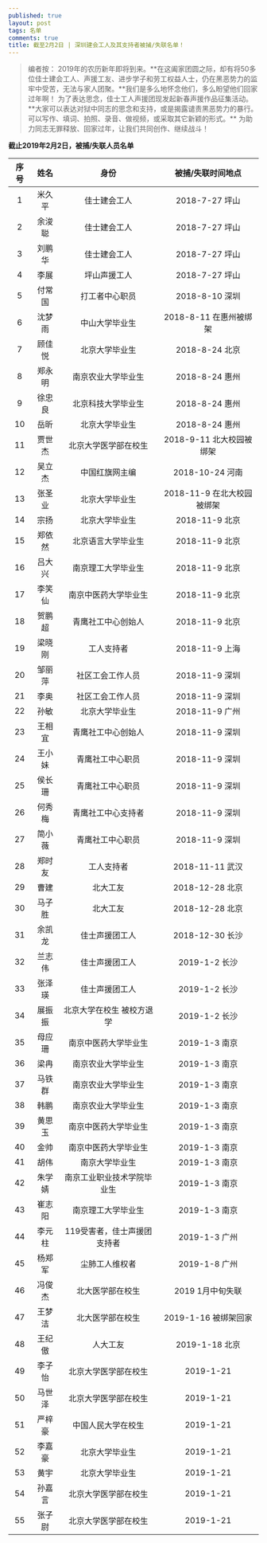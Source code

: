 ```yaml
---
published: true
layout: post
tags: 名单
comments: true
title: 截至2月2日 | 深圳建会工人及其支持者被捕/失联名单！
---
```

<blockquote>
编者按： 2019年的农历新年即将到来。**在这阖家团圆之际，却有将50多位佳士建会工人、声援工友、进步学子和劳工权益人士，仍在黑恶势力的监牢中受苦，无法与家人团聚。**我们是多么地怀念他们，多么盼望他们回家过年啊！
为了表达思念，佳士工人声援团现发起新春声援作品征集活动。**大家可以表达对狱中同志的思念和支持，或是揭露谴责黑恶势力的暴行。可以写作、填词、拍照、录音、做视频，或采取其它新颖的形式。**
为助力同志无罪释放、回家过年，让我们共同创作、继续战斗！
</blockquote>

**截止2019年2月2日，被捕/失联人员名单**

序号|姓名|身份|被捕/失联时间地点
:--:|:--:|:--:|:--:
1|米久平|佳士建会工人| 2018-7-27 坪山
2|余浚聪|佳士建会工人| 2018-7-27 坪山
3|刘鹏华|佳士建会工人| 2018-7-27 坪山
4|李展  |坪山声援工人| 2018-7-27 坪山
5|付常国|打工者中心职员| 2018-8-10 深圳
6|沈梦雨|中山大学毕业生| 2018-8-11 在惠州被绑架
7|顾佳悦|北京大学毕业生| 2018-8-24 北京
8|郑永明|南京农业大学毕业生|2018-8-24 惠州
9|徐忠良|北京科技大学毕业生| 2018-8-24 惠州
10|岳昕 |北京大学毕业生| 2018-8-24 惠州
11|贾世杰|北京大学医学部在校生| 2018-9-11 北大校园被绑架
12|吴立杰|中国红旗网主编| 2018-10-24 河南
13|张圣业|北京大学毕业生| 2018-11-9 在北大校园被绑架
14|宗扬  |北京大学毕业生| 2018-11-9 北京
15|郑依然|北京语言大学毕业生| 2018-11-9 北京
16|吕大兴|南京理工大学毕业生| 2018-11-9 北京
17|李笑仙|南京中医药大学毕业生| 2018-11-9 北京
18|贺鹏超|青鹰社工中心创始人| 2018-11-9 北京
19|梁晓刚|工人支持者| 2018-11-9 上海
20|邹丽萍|社区工会工作人员| 2018-11-9 深圳
21|李奥  |社区工会工作人员| 2018-11-9 深圳
22|孙敏  |北京大学毕业生| 2018-11-9 广州
23|王相宜|青鹰社工中心创始人| 2018-11-9 深圳
24|王小妹|青鹰社工中心职员| 2018-11-9 深圳
25|侯长珊|青鹰社工中心职员| 2018-11-9 深圳
26|何秀梅|青鹰社工中心支持者| 2018-11-9 深圳
27|简小薇|青鹰社工中心职员| 2018-11-9 深圳
28|郑时友|工人支持者| 2018-11-11 武汉
29|曹建|北大工友| 2018-12-28 北京
30|马子胜|北大工友 | 2018-12-28 北京
31|余凯龙|佳士声援团工人 | 2018-12-30 长沙
32|兰志伟|佳士声援团工人 | 2019-1-2 长沙
33|张泽瑛|佳士声援团工人 | 2019-1-2 长沙
34|展振振|北京大学在校生 被校方退学| 2019-1-2 长沙
35|母应珊|南京中医药大学毕业生 | 2019-1-3 南京
36|梁冉|南京农业大学毕业生| 2019-1-3 南京
37|马铁群|南京农业大学毕业生| 2019-1-3 南京
38|韩鹏|南京农业大学毕业生| 2019-1-3 南京
39|黄思玉|南京中医药大学毕业生| 2019-1-3 南京
40|金帅|南京中医药大学毕业生| 2019-1-3 南京
41|胡伟|南京大学毕业生| 2019-1-3 南京
42|朱学婧|南京工业职业技术学院毕业生| 2019-1-3 南京
43|崔志阳|南京理工大学毕业生| 2019-1-3 南京
44|李元柱|119受害者，佳士声援团支持者 | 2019-1-3 广州
45|杨郑军|尘肺工人维权者| 2019-1-8 广州
46|冯俊杰|北大医学部在校生 | 2019 1月中旬失联
47|王梦洁|北大医学部在校生 | 2019-1-16 被绑架回家
48|王纪傲|人大工友 | 2019-1-18 北京
49|李子怡|北京大学医学部在校生|2019-1-21
50|马世泽|北京大学医学部在校生|2019-1-21
51|严梓豪|中国人民大学在校生|2019-1-21
52|李嘉豪|北京大学毕业生|2019-1-21
53|黄宇|北京大学毕业生|2019-1-21
54|孙嘉言|北京大学医学部在校生| 2019-1-21
55|张子尉|北京大学医学部在校生| 2019-1-21
